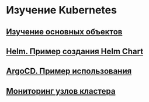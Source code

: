 # Изучение Kubernetes

## [Изучение основных объектов](base/README.md)

## [Helm. Пример создания Helm Chart](helm-flatnotes.md)

## [ArgoCD. Пример использования](argocd-examples.md)

## [Мониторинг узлов кластера](monitoring/README.md)
